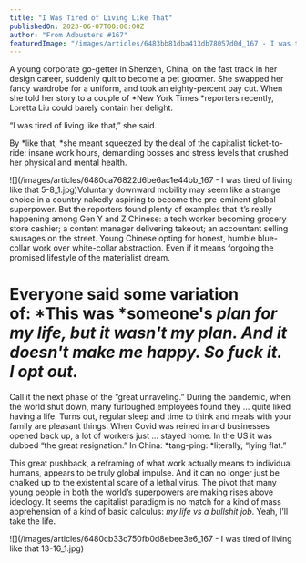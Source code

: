 ```yaml
---
title: "I Was Tired of Living Like That"
publishedOn: 2023-06-07T00:00:00Z
author: "From Adbusters #167"
featuredImage: "/images/articles/6483bb81dba413db78057d0d_167 - I was tired of living like that 1-4 cropped_1.jpg"
---
```


A young corporate go-getter in Shenzen, China, on the fast track in her design career, suddenly quit to become a pet groomer. She swapped her fancy wardrobe for a uniform, and took an eighty-percent pay cut. When she told her story to a couple of *New York Times *reporters recently, Loretta Liu could barely contain her delight.						

“I was tired of living like that,” she said.

By *like that, *she meant squeezed by the deal of the capitalist ticket-to-ride: insane work hours, demanding bosses and stress levels that crushed her physical and mental health.

![](/images/articles/6480ca76822d6be6ac1e44bb_167 - I was tired of living like that 5-8_1.jpg)Voluntary downward mobility may seem like a strange choice in a country nakedly aspiring to become the pre-eminent global superpower. But the reporters found plenty of examples that it’s really happening among Gen Y and Z Chinese: a tech worker becoming grocery store cashier; a content manager delivering takeout; an accountant selling sausages on the street. Young Chinese opting for honest, humble blue-collar work over white-collar abstraction. Even if it means forgoing the promised lifestyle of the materialist dream.

# Everyone said some variation of: *This was *someone's *plan for my life, but it wasn't my plan. And it doesn't make me happy. So fuck it. I opt out.*
Call it the next phase of the “great unraveling.” During the pandemic, when the world shut down, many furloughed employees found they ... quite liked having a life. Turns out, regular sleep and time to think and meals with your family are pleasant things. When Covid was reined in and businesses opened back up, a lot of workers just ... stayed home. In the US it was dubbed “the great resignation.” In China: *tang-ping: *literally, “lying flat.”

This great pushback, a reframing of what work actually means to individual humans, appears to be truly global impulse. And it can no longer just be chalked up to the existential scare of a lethal virus. The pivot that many young people in both the world’s superpowers are making rises above ideology. It seems the capitalist paradigm is no match for a kind of mass apprehension of a kind of basic calculus: *my life vs a bullshit job*. Yeah, I’ll take the life.

![](/images/articles/6480cb33c750fb0d8ebee3e6_167 - I was tired of living like that 13-16_1.jpg)